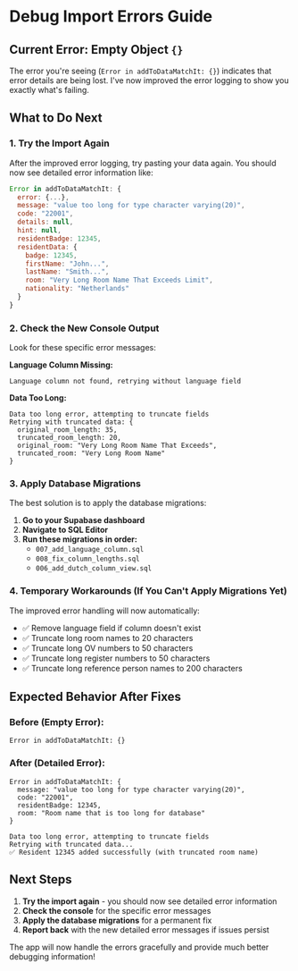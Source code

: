 # Debug Import Errors Guide

## Current Error: Empty Object `{}`

The error you're seeing (`Error in addToDataMatchIt: {}`) indicates that error details are being lost. I've now improved the error logging to show you exactly what's failing.

## What to Do Next

### 1. Try the Import Again
After the improved error logging, try pasting your data again. You should now see detailed error information like:

```javascript
Error in addToDataMatchIt: {
  error: {...},
  message: "value too long for type character varying(20)",
  code: "22001",
  details: null,
  hint: null,
  residentBadge: 12345,
  residentData: {
    badge: 12345,
    firstName: "John...",
    lastName: "Smith...", 
    room: "Very Long Room Name That Exceeds Limit",
    nationality: "Netherlands"
  }
}
```

### 2. Check the New Console Output
Look for these specific error messages:

**Language Column Missing:**
```
Language column not found, retrying without language field
```

**Data Too Long:**
```
Data too long error, attempting to truncate fields
Retrying with truncated data: {
  original_room_length: 35,
  truncated_room_length: 20,
  original_room: "Very Long Room Name That Exceeds",
  truncated_room: "Very Long Room Name"
}
```

### 3. Apply Database Migrations
The best solution is to apply the database migrations:

1. **Go to your Supabase dashboard**
2. **Navigate to SQL Editor** 
3. **Run these migrations in order:**
   - `007_add_language_column.sql`
   - `008_fix_column_lengths.sql`
   - `006_add_dutch_column_view.sql`

### 4. Temporary Workarounds (If You Can't Apply Migrations Yet)

The improved error handling will now automatically:
- ✅ Remove language field if column doesn't exist
- ✅ Truncate long room names to 20 characters
- ✅ Truncate long OV numbers to 50 characters
- ✅ Truncate long register numbers to 50 characters
- ✅ Truncate long reference person names to 200 characters

## Expected Behavior After Fixes

### Before (Empty Error):
```
Error in addToDataMatchIt: {}
```

### After (Detailed Error):
```
Error in addToDataMatchIt: {
  message: "value too long for type character varying(20)",
  code: "22001", 
  residentBadge: 12345,
  room: "Room name that is too long for database"
}

Data too long error, attempting to truncate fields
Retrying with truncated data...
✅ Resident 12345 added successfully (with truncated room name)
```

## Next Steps

1. **Try the import again** - you should now see detailed error information
2. **Check the console** for the specific error messages
3. **Apply the database migrations** for a permanent fix
4. **Report back** with the new detailed error messages if issues persist

The app will now handle the errors gracefully and provide much better debugging information!
